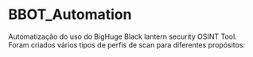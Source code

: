 # BBOT_Automation
Automatização do uso do BigHuge Black lantern security OSINT Tool.
Foram criados vários tipos de perfis de scan para diferentes propósitos:

